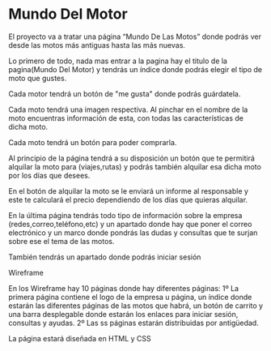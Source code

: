 # Mundo Del Motor
El proyecto va a tratar una página “Mundo De Las Motos” donde podrás ver desde las motos más antiguas hasta las más nuevas.

Lo primero de todo, nada mas entrar a la pagina hay el titulo de la pagina(Mundo Del Motor) y tendrás un índice donde podrás elegir el tipo de moto que gustes.

Cada motor tendrá un botón de "me gusta" donde podrás guárdatela.

Cada moto tendrá una imagen respectiva. Al pinchar en el nombre de la moto encuentras información de esta, con todas las características de dicha moto.

Cada moto tendrá un botón para poder comprarla.

Al principio de la página tendrá a su disposición un botón que te permitirá alquilar la moto para (viajes,rutas) y podrás también alquilar esa dicha moto por los días que desees.

En el botón de alquilar la moto se le enviará un informe al responsable y este te calculará el precio dependiendo de los días que quieras alquilar.

En la última página tendrás todo tipo de información sobre la empresa (redes,correo,teléfono,etc) y un apartado donde hay que poner el correo electrónico y un marco donde pondrás las dudas y consultas que te surjan sobre ese el tema de las motos.

También tendrás un apartado donde podrás iniciar sesión

Wireframe

En los Wireframe hay 10 páginas donde hay diferentes páginas:
1º La primera página contiene el logo de la empresa u página, un índice donde estarán las diferentes páginas de las motos que habrá, un botón de carrito y una barra desplegable donde estarán los enlaces para iniciar sesión, consultas y ayudas.
2º Las ss páginas estarán distribuidas por antigüedad.

La página estará diseñada en HTML y CSS





